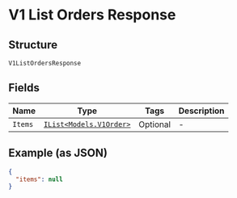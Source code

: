 
# V1 List Orders Response

## Structure

`V1ListOrdersResponse`

## Fields

| Name | Type | Tags | Description |
|  --- | --- | --- | --- |
| `Items` | [`IList<Models.V1Order>`](../../doc/models/v1-order.md) | Optional | - |

## Example (as JSON)

```json
{
  "items": null
}
```

